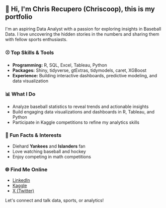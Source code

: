 ## 👋 Hi, I'm Chris Recupero (Chriscoop), this is my portfolio 

I'm an aspiring Data Analyst with a passion for exploring insights in Baseball Data. I love uncovering the hidden stories in the numbers and sharing them with fellow sports enthusiasts.

### ⚾ Top Skills & Tools
- **Programming:** R, SQL, Excel, Tableau, Python
- **Packages:** Shiny, tidyverse, gtExtras, tidymodels, caret, XGBoost
- **Experience:** Building interactive dashboards, predictive modeling, and data visualization

### 📊 What I Do
- Analyze baseball statistics to reveal trends and actionable insights
- Build engaging data visualizations and dashboards in R, Tableau, and Python
- Participate in Kaggle competitions to refine my analytics skills

### 🏒 Fun Facts & Interests
- Diehard **Yankees** and **Islanders** fan
- Love watching baseball and hockey
- Enjoy competing in math competitions

### 🌐 Find Me Online
- [LinkedIn](https://www.linkedin.com/in/christopher-recupero-181a432b9/overlay/contact-info/)
- [Kaggle](https://www.kaggle.com/chriscoop)
- [X (Twitter)](https://x.com/ChrisCoop_)

Let's connect and talk data, sports, or analytics!
